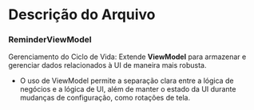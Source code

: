 # Descrição do Arquivo

### ReminderViewModel

Gerenciamento do Ciclo de Vida: Extende **ViewModel** para armazenar e gerenciar dados relacionados
à UI
de maneira mais robusta.

- O uso de ViewModel permite a separação clara entre a lógica de negócios e a lógica de UI, além de
  manter o estado da UI durante mudanças de configuração, como rotações de tela.